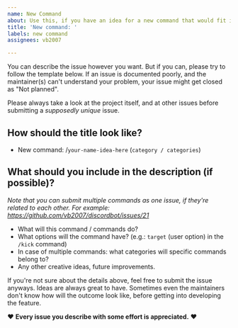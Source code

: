 ```yaml
---
name: New Command
about: Use this, if you have an idea for a new command that would fit into this project
title: 'New command: '
labels: new command
assignees: vb2007

---
```


You can describe the issue however you want. But if you can, please try to follow the template below. If an issue is documented poorly, and the maintainer(s) can't understand your problem, your issue might get closed as "Not planned".

Please always take a look at the project itself, and at other issues before submitting a _supposedly unique_ issue.

## How should the title look like?

- New command: /`your-name-idea-here` (`category / categories`)

## What should you include in the description (if possible)?

_Note that you can submit multiple commands as one issue, if they're related to each other. For example: https://github.com/vb2007/discordbot/issues/21_

- What will this command / commands do?
- What options will the command have? (e.g.: `target` (user option) in the `/kick` command)
- In case of multiple commands: what categories will specific commands belong to?
- Any other creative ideas, future improvements.

If you're not sure about the details above, feel free to submit the issue anyways. Ideas are always great to have. Sometimes even the maintainers don't know how will the outcome look like, before getting into developing the feature.

♥ **Every issue you describe with some effort is appreciated.** ♥